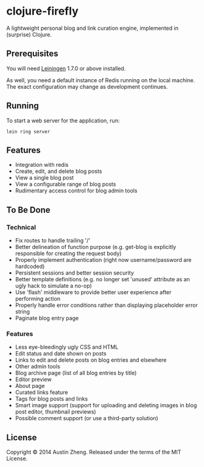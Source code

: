 # clojure-firefly

A lightweight personal blog and link curation engine, implemented in (surprise) Clojure.

## Prerequisites

You will need [Leiningen][1] 1.7.0 or above installed.

As well, you need a default instance of Redis running on the local machine. The exact configuration may change as development continues.

[1]: https://github.com/technomancy/leiningen

## Running

To start a web server for the application, run:

    lein ring server

## Features

- Integration with redis
- Create, edit, and delete blog posts
- View a single blog post
- View a configurable range of blog posts
- Rudimentary access control for blog admin tools

## To Be Done

### Technical

- Fix routes to handle trailing '/'
- Better delineation of function purpose (e.g. get-blog is explicitly responsible for creating the request body)
- Properly implement authentication (right now username/password are hardcoded)
- Persistent sessions and better session security
- Better template definitions (e.g. no longer set 'unused' attribute as an ugly hack to simulate a no-op)
- Use 'flash' middleware to provide better user experience after performing action
- Properly handle error conditions rather than displaying placeholder error string
- Paginate blog entry page

### Features

- Less eye-bleedingly ugly CSS and HTML
- Edit status and date shown on posts
- Links to edit and delete posts on blog entries and elsewhere
- Other admin tools
- Blog archive page (list of all blog entries by title)
- Editor preview
- About page
- Curated links feature
- Tags for blog posts and links
- Smart image support (support for uploading and deleting images in blog post editor, thumbnail previews)
- Possible comment support (or use a third-party solution)

## License

Copyright © 2014 Austin Zheng. Released under the terms of the MIT License.
